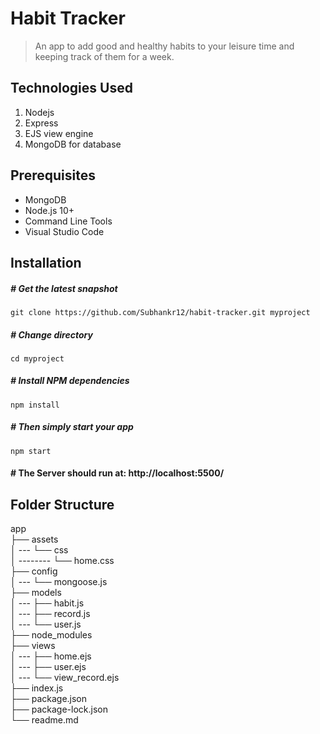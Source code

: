 # Habit Tracker

> An app to add good and healthy habits to your leisure time and keeping track of them for a week.

## Technologies Used

1.  Nodejs
2.  Express
3.  EJS view engine
4.  MongoDB for database

## Prerequisites

- MongoDB
- Node.js 10+
- Command Line Tools
- Visual Studio Code

## Installation

##### # Get the latest snapshot

`git clone https://github.com/Subhankr12/habit-tracker.git myproject`

##### # Change directory

`cd myproject`

##### # Install NPM dependencies

`npm install`

##### # Then simply start your app

`npm start`

#### # The Server should run at: http://localhost:5500/

## Folder Structure

app <br>
├── assets <br>
│ --- └── css <br>
│ -------- └── home.css <br>
├── config <br>
│ --- └── mongoose.js <br>
├── models <br>
│ --- ├── habit.js <br>
│ --- ├── record.js <br>
│ --- └── user.js <br>
├── node_modules <br>
├── views <br>
│ --- ├── home.ejs <br>
│ --- ├── user.ejs <br>
│ --- └── view_record.ejs <br>
├── index.js <br>
├── package.json <br>
├── package-lock.json <br>
└── readme.md <br>
